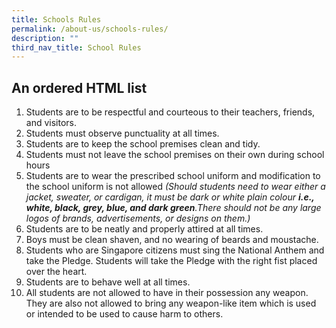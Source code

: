 ```yaml
---
title: Schools Rules
permalink: /about-us/schools-rules/
description: ""
third_nav_title: School Rules
---
```


<h2>An ordered HTML list</h2>

<ol>
  <li>Students are to be respectful and courteous to their teachers, friends, and visitors. </li>
  <li>Students must observe punctuality at all times.</li>
  <li>Students are to keep the school premises clean and tidy.</li>
  <li>Students must not leave the school premises on their own during school hours</li>
  <li>Students are to wear the prescribed school uniform and modification to the school uniform is not allowed <i>(Should students need to wear either a jacket, sweater, or cardigan, it must be dark or white plain colour <b>i.e., white, black, grey, blue, and dark green</b>.There should not be any large logos of brands, advertisements, or designs on them.)</i></li>
  <li>Students are to be neatly and properly attired at all times.</li>
  <li>Boys must be clean shaven, and no wearing of beards and moustache.</li>
  <li>Students who are Singapore citizens must sing the National Anthem and take the Pledge. Students will take the Pledge with the right fist placed over the heart.</li>
  <li>Students are to behave well at all times.</li>
  <li>All students are not allowed to have in their possession any weapon. They are also not allowed to bring any weapon-like item which is used or intended to be used to cause harm to others.</li>
</ol>
